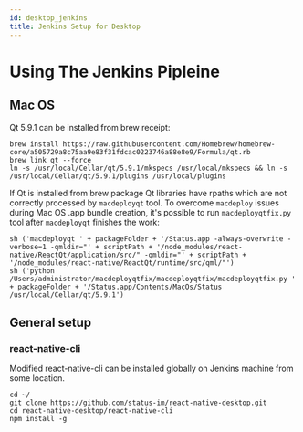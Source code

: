 ```yaml
---
id: desktop_jenkins
title: Jenkins Setup for Desktop
---
```

# Using The Jenkins Pipleine

## Mac OS

Qt 5.9.1 can be installed from brew receipt:

```
brew install https://raw.githubusercontent.com/Homebrew/homebrew-core/a505729a8c75aa9e83f31fdcac0223746a88e8e9/Formula/qt.rb
brew link qt --force
ln -s /usr/local/Cellar/qt/5.9.1/mkspecs /usr/local/mkspecs && ln -s /usr/local/Cellar/qt/5.9.1/plugins /usr/local/plugins
```

If Qt is installed from brew package Qt libraries have rpaths which are not correctly processed by `macdeployqt` tool. To overcome `macdeploy` issues during Mac OS .app bundle creation, it's possible to run `macdeployqtfix.py` tool after `macdeployqt` finishes the work:

```
sh ('macdeployqt ' + packageFolder + '/Status.app -always-overwrite -verbose=1 -qmldir="' + scriptPath + '/node_modules/react-native/ReactQt/application/src/" -qmldir="' + scriptPath + '/node_modules/react-native/ReactQt/runtime/src/qml/"')
sh ('python /Users/administrator/macdeployqtfix/macdeployqtfix/macdeployqtfix.py ' + packageFolder + '/Status.app/Contents/MacOs/Status /usr/local/Cellar/qt/5.9.1')

```

## General setup

### react-native-cli

Modified react-native-cli can be installed globally on Jenkins machine from some location.

```
cd ~/
git clone https://github.com/status-im/react-native-desktop.git
cd react-native-desktop/react-native-cli
npm install -g
```
